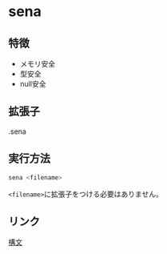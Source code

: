 # sena

## 特徴

- メモリ安全
- 型安全
- null安全

## 拡張子

.sena

## 実行方法

``` zsh
sena <filename>
```

```<filename>```に拡張子をつける必要はありません。

## リンク

[構文](/Documents/STATEMENTS.md)
